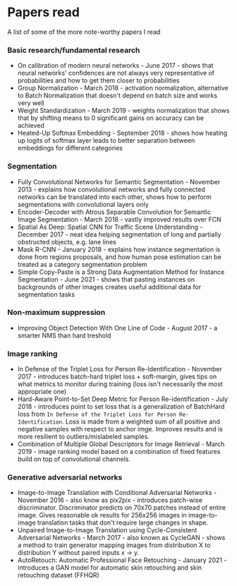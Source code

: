 # Papers read
A list of some of the more note-worthy papers I read

### Basic research/fundamental research
- On calibration of modern neural networks - June 2017 - shows that neural networks' confidences are not always very representative of probabilities and how to get them closer to probabilities
- Group Normalization - March 2018 - activation normalization, alternative to Batch Normalization that doesn't depend on batch size and works very well
- Weight Standardization - March 2019 - weights normalization that shows that by shifting means to 0 significant gains on accuracy can be achieved
- Heated-Up Softmax Embedding - September 2018 - shows how heating up logits of softmax layer leads to better separation between embeddings for different categories

### Segmentation
- Fully Convolutional Networks for Semantic Segmentation - November 2013 - explains how convolutional networks and fully connected networks can be translated into each other, shows how to perform segmentations with convolutional layers only
- Encoder-Decoder with Atrous Separable Convolution for Semantic Image Segmentation - March 2018 - vastly improved results over FCN
- Spatial As Deep: Spatial CNN for Traffic Scene Understanding - December 2017 - neat idea helping segmentation of long and partially obstructed objects, e.g. lane lines
- Mask R-CNN - January 2018 - explains how instance segmentation is done from regions proposals, and how human pose estimation can be treated as a category segmentation problem
- Simple Copy-Paste is a Strong Data Augmentation Method for Instance Segmentation - June 2021 - shows that pasting instances on backgrounds of other images creates useful additional data for segmentation tasks

### Non-maximum suppression
- Improving Object Detection With One Line of Code - August 2017 - a smarter NMS than hard treshold

### Image ranking
- In Defense of the Triplet Loss for Person Re-Identification - November 2017 - introduces batch-hard triplet loss + soft-margin, gives tips on what metrics to monitor during training (loss isn't necessarily the most appropriate one)
- Hard-Aware Point-to-Set Deep Metric for Person Re-identification - July 2018 - introduces point to set loss that is a generalization of BatchHard loss from `In Defense of the Triplet Loss for Person Re-Identification`. Loss is made from a weighted sum of all positive and negative samples with respect to anchor imge. Improves results and is more resilient to outliers/mislabeled samples.
- Combination of Multiple Global Descriptors for Image Retrieval - March 2019 - image ranking model based on a combination of fixed features build on top of convolutional channels.

### Generative adversarial networks
- Image-to-Image Translation with Conditional Adversarial Networks - November 2016 - also know as pix2pix - introduces patch-wise discriminator. Discriminator predicts on 70x70 patches instead of entire image. Gives reasonable ok results for 256x256 images in image-to-image translation tasks that don't require large changes in shape.
- Unpaired Image-to-Image Translation using Cycle-Consistent Adversarial Networks - March 2017 - also known as CycleGAN - shows a method to train generator mapping images from distribution X to distribution Y without paired inputs x -> y.
- AutoRetouch: Automatic Professional Face Retouching - January 2021 - introduces a GAN model for automatic skin retouching and skin retouching dataset (FFHQR)
